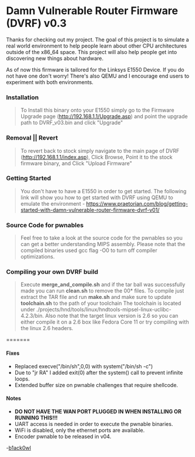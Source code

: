 # Damn Vulnerable Router Firmware (DVRF) v0.3

Thanks for checking out my project. The goal of this project is to simulate a real world environment to help people learn about other CPU architectures outside of the x86_64 space. This project will also help people get into discovering new things about hardware.

As of now this firmware is tailored for the Linksys E1550 Device. If you do not have one don't worry! There's also QEMU and I encourage end users to experiment with both environments.

### Installation
> To Install this binary onto your E1550 simply go to the Firmware Upgrade page (http://192.168.1.1/Upgrade.asp) and point the upgrade path to DVRF_v03.bin and click "Upgrade"

### Removal || Revert
> To revert back to stock simply navigate to the main page of DVRF (http://192.168.1.1/index.asp), Click Browse, Point it to the stock firmware binary, and Click "Upload Firmware"

### Getting Started
> You don't have to have a E1550 in order to get started. The following link will show you how to get started with DVRF using QEMU to emulate the environment - https://www.praetorian.com/blog/getting-started-with-damn-vulnerable-router-firmware-dvrf-v01/

### Source Code for pwnables
> Feel free to take a look at the source code for the pwnables so you can get a better understanding MIPS assembly. Please note that the compiled binaries used gcc flag -O0 to turn off compiler optimizations.

### Compiling your own DVRF build
> Execute **merge_and_compile.sh** and if the tar ball was successfully made you can run **clean.sh** to remove the 00* files.
> To compile just extract the TAR file and run **make.sh** and make sure to update **toolchain.sh** to the path of your toolchain
> The toolchain is located under ./projects/hnd/tools/linux/hndtools-mipsel-linux-uclibc-4.2.3/bin.
> Also note that the target linux version is 2.6 so you can either compile it on a 2.6 box like Fedora Core 11 or try compiling with the linux 2.6 headers.

=======

#### Fixes
* Replaced execve("/bin/sh",0,0) with system("/bin/sh -c")
* Due to "jr RA" I added exit(0) after the system() call to prevent infinite loops.
* Extended buffer size on pwnable challenges that require shellcode.

#### Notes
* **DO NOT HAVE THE WAN PORT PLUGGED IN WHEN INSTALLING OR RUNNING THIS!!!**
* UART access is needed in order to execute the pwnable binaries.
* WiFi is disabled, only the ethernet ports are available.
* Encoder pwnable to be released in v04.

-<a href="https://twitter.com/b1ack0wl">b1ack0wl</a>
